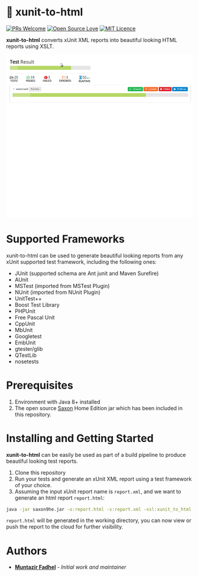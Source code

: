 # :rocket: xunit-to-html


[![PRs Welcome](https://img.shields.io/badge/PRs-welcome-brightgreen.svg?style=flat-square)](http://makeapullrequest.com)
[![Open Source Love](https://badges.frapsoft.com/os/v2/open-source.svg?v=103)](https://github.com/ellerbrock/open-source-badges/)
[![MIT Licence](https://badges.frapsoft.com/os/mit/mit.svg?v=103)](https://opensource.org/licenses/mit-license.php)

**xunit-to-html** converts xUnit XML reports into beautiful looking HTML reports using XSLT.

![usage](/usage.gif)

# Supported Frameworks
xunit-to-html can be used to generate beautiful looking reports from any xUnit supported test framework, including the following ones:
* JUnit (supported schema are Ant junit and Maven Surefire)
* AUnit 
* MSTest (imported from MSTest Plugin)
* NUnit (imported from NUnit Plugin)
* UnitTest++ 
* Boost Test Library
* PHPUnit
* Free Pascal Unit
* CppUnit
* MbUnit
* Googletest
* EmbUnit
* gtester/glib
* QTestLib
* nosetests

# Prerequisites
1. Environment with Java 8+ installed
2. The open source [Saxon](http://saxon.sourceforge.net/) Home Edition jar which has been included in this repository.

# Installing and Getting Started

**xunit-to-html** can be easily be used as part of a build pipeline to produce beautiful looking test reports.

1. Clone this repository
2. Run your tests and generate an xUnit XML report using a test framework of your choice.
3. Assuming the input xUnit report name is `report.xml`, and we want to generate an html report `report.html`:
```bash
java -jar saxon9he.jar -o:report.html -s:report.xml -xsl:xunit_to_html.xsl
```
`report.html` will be generated in the working directory, you can now view or push the report to the cloud for further visibility.

# Authors

- [**Muntazir Fadhel**](https://zir0-93.github.io/) - *Initial work and maintainer* 
